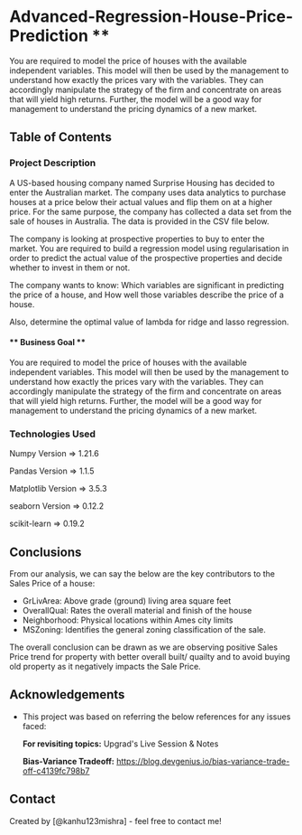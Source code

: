 # Advanced-Regression-House-Price-Prediction **
You are required to model the price of houses with the available independent variables. This model will then be used by the management to understand how exactly the prices vary with the variables. They can accordingly manipulate the strategy of the firm and concentrate on areas that will yield high returns. Further, the model will be a good way for management to understand the pricing dynamics of a new market.

## Table of Contents
### **Project Description**
A US-based housing company named Surprise Housing has decided to enter the Australian market. The company uses data analytics to purchase houses at a price below their actual values and flip them on at a higher price. For the same purpose, the company has collected a data set from the sale of houses in Australia. The data is provided in the CSV file below.

The company is looking at prospective properties to buy to enter the market. You are required to build a regression model using regularisation in order to predict the actual value of the prospective properties and decide whether to invest in them or not.

The company wants to know:
Which variables are significant in predicting the price of a house, and
How well those variables describe the price of a house.

Also, determine the optimal value of lambda for ridge and lasso regression.

 

#### ** Business Goal **
You are required to model the price of houses with the available independent variables. This model will then be used by the management to understand how exactly the prices vary with the variables. They can accordingly manipulate the strategy of the firm and concentrate on areas that will yield high returns. Further, the model will be a good way for management to understand the pricing dynamics of a new market.


### **Technologies Used**
Numpy Version       =>  1.21.6

Pandas Version      =>  1.1.5

Matplotlib Version  =>  3.5.3

seaborn Version     =>  0.12.2

scikit-learn        =>  0.19.2

## Conclusions
From our analysis, we can say the below are the key contributors to the Sales Price of a house:
- GrLivArea: Above grade (ground) living area square feet
- OverallQual: Rates the overall material and finish of the house
- Neighborhood: Physical locations within Ames city limits
- MSZoning: Identifies the general zoning classification of the sale.

The overall conclusion can be drawn as we are observing positive Sales Price trend for property with better overall built/ quailty and to avoid buying old property as it negatively impacts the Sale Price.



## Acknowledgements
- This project was based on referring the below references for any issues faced:
  
  **For revisiting topics:** Upgrad's Live Session & Notes
    
  **Bias-Variance Tradeoff:** https://blog.devgenius.io/bias-variance-trade-off-c4139fc798b7

## Contact
Created by [@kanhu123mishra]  - feel free to contact me!


<!-- Optional -->
<!-- ## License -->
<!-- This project is open source and available under the [... License](). -->

<!-- You don't have to include all sections - just the one's relevant to your project -->
